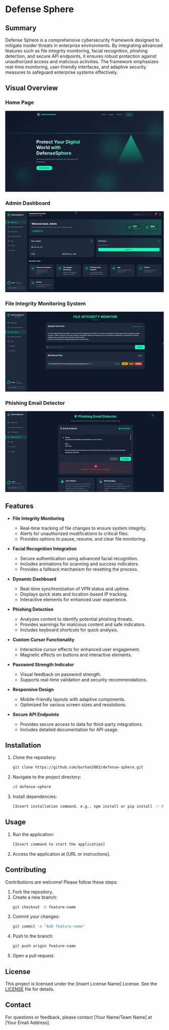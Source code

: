 # Defense Sphere

## Summary

Defense Sphere is a comprehensive cybersecurity framework designed to mitigate insider threats in enterprise environments. By integrating advanced features such as file integrity monitoring, facial recognition, phishing detection, and secure API endpoints, it ensures robust protection against unauthorized access and malicious activities. The framework emphasizes real-time monitoring, user-friendly interfaces, and adaptive security measures to safeguard enterprise systems effectively.

## Visual Overview

### Home Page
![Defense Sphere Overview](/static/images/readme-assets/Picture3.png)

### Admin Dashboard
![Defense Sphere Overview](/static/images/readme-assets/Picture10.png)

### File Integrity Monitoring System
![Defense Sphere Overview](/static/images/readme-assets/Picture1.png)

### Phishing Email Detector
![Defense Sphere Overview](/static/images/readme-assets/Picture9.png)

## Features
- **File Integrity Monitoring**
    - Real-time tracking of file changes to ensure system integrity.
    - Alerts for unauthorized modifications to critical files.
    - Provides options to pause, resume, and clear file monitoring.

- **Facial Recognition Integration**
    - Secure authentication using advanced facial recognition.
    - Includes animations for scanning and success indicators.
    - Provides a fallback mechanism for resetting the process.

- **Dynamic Dashboard**
    - Real-time synchronization of VPN status and uptime.
    - Displays quick stats and location-based IP tracking.
    - Interactive elements for enhanced user experience.

- **Phishing Detection**
    - Analyzes content to identify potential phishing threats.
    - Provides warnings for malicious content and safe indicators.
    - Includes keyboard shortcuts for quick analysis.

- **Custom Cursor Functionality**
    - Interactive cursor effects for enhanced user engagement.
    - Magnetic effects on buttons and interactive elements.

- **Password Strength Indicator**
    - Visual feedback on password strength.
    - Supports real-time validation and security recommendations.

- **Responsive Design**
    - Mobile-friendly layouts with adaptive components.
    - Optimized for various screen sizes and resolutions.

- **Secure API Endpoints**
    - Provides secure access to data for third-party integrations.
    - Includes detailed documentation for API usage.

## Installation
1. Clone the repository:
    ```bash
    git clone https://github.com/burhan2003/defense-sphere.git
    ```
2. Navigate to the project directory:
    ```bash
    cd defense-sphere
    ```
3. Install dependencies:
    ```bash
    [Insert installation command, e.g., npm install or pip install -r requirements.txt]
    ```

## Usage
1. Run the application:
    ```bash
    [Insert command to start the application]
    ```
2. Access the application at [URL or instructions].

## Contributing
Contributions are welcome! Please follow these steps:
1. Fork the repository.
2. Create a new branch:
    ```bash
    git checkout -b feature-name
    ```
3. Commit your changes:
    ```bash
    git commit -m "Add feature-name"
    ```
4. Push to the branch:
    ```bash
    git push origin feature-name
    ```
5. Open a pull request.

## License
This project is licensed under the [Insert License Name] License. See the [LICENSE](./LICENSE) file for details.

## Contact
For questions or feedback, please contact [Your Name/Team Name] at [Your Email Address].
